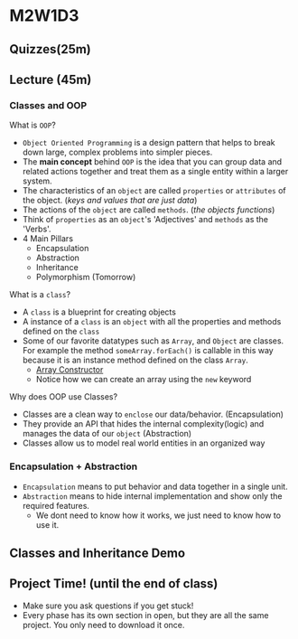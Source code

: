 # M2W1D3

## Quizzes(25m)

## Lecture (45m)

### Classes and OOP

What is `OOP`?

- `Object Oriented Programming` is a design pattern that helps to break down large, complex problems into simpler pieces.
- The **main concept** behind `OOP` is the idea that you can group data and related actions together and treat them as a single entity within a larger system.
- The characteristics of an `object` are called `properties` or `attributes` of the object. (*keys and values that are just data*)
- The actions of the `object` are called `methods`. (*the objects functions*)
- Think of `properties` as an `object`'s 'Adjectives' and `methods` as the 'Verbs'.
- 4 Main Pillars
  - Encapsulation
  - Abstraction
  - Inheritance
  - Polymorphism (Tomorrow)

What is a `class`?

- A `class` is a blueprint for creating objects
- A instance of a `class` is an `object` with all the properties and methods defined
  on the `class`
- Some of our favorite datatypes such as `Array`, and `Object` are classes. For
  example the method `someArray.forEach()` is callable in this way because it is
  an instance method defined on the class `Array`.
  - [Array Constructor](https://developer.mozilla.org/en-US/docs/Web/JavaScript/Reference/Global_Objects/Array/Array)
  - Notice how we can create an array using the `new` keyword

Why does OOP use Classes?

- Classes are a clean way to `enclose` our data/behavior. (Encapsulation)
- They provide an API that hides the internal complexity(logic) and manages the data of our `object` (Abstraction)
- Classes allow us to model real world entities in an organized way

### Encapsulation + Abstraction

- `Encapsulation` means to put behavior and data together in a single unit.
- `Abstraction` means to hide internal implementation and show only the required features.
  - We dont need to know how it works, we just need to know how to use it.

## Classes and Inheritance Demo

## Project Time! (until the end of class)

- Make sure you ask questions if you get stuck!
- Every phase has its own section in open, but they are all the same project. You only need to download it once.
